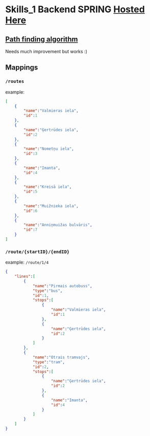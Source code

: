 # Skills_1 Backend SPRING [Hosted Here](http://66.11.123.158:8080/)
## [Path finding algorithm](https://github.com/WuzzyLV/Skills_1/blob/ce1c840a490af08f4e820a29be69a8fefc26bc12/src/main/java/me/wuzzyxy/skills_1/routes/RouteSystem.java#L70C24-L70C24)
Needs much improvement but works :)

## Mappings
### `/routes`
example:
```json
[
	{
		"name":"Valmieras iela",
		"id":1
	},
	{
		"name":"Ģertrūdes iela",
		"id":2
	},
	{
		"name":"Nometņu iela",
		"id":3
	},
	{
		"name":"Imanta",
		"id":4
	},
	{
		"name":"Kreisā iela",
		"id":5
	},
	{
		"name":"Muižnieka iela",
		"id":6
	},
	{
		"name":"Anniņmuižas bulvāris",
		"id":7
	}
]
```

### `/route/{startID}/{endID}`
example: `/route/1/4`
```json
{
	"lines":[
		{
			"name":"Pirmais autobuss",
			"type":"bus",
			"id":1,
			"stops":[
				{
					"name":"Valmieras iela",
					"id":1
				},
				{
					"name":"Ģertrūdes iela",
					"id":2
				}
			]
		},
		{
			"name":"Otrais tramvajs",
			"type":"tram",
			"id":2,
			"stops":[
				{
					"name":"Ģertrūdes iela",
					"id":2
				},
				{
					"name":"Imanta",
					"id":4
				}
			]
		}
	]
}
```
